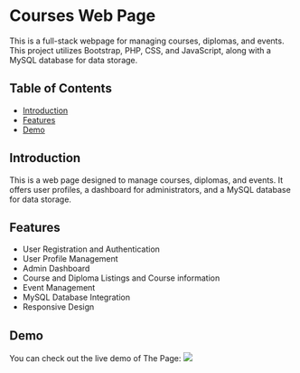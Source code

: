 # Courses Web Page

This is a full-stack webpage for managing courses, diplomas, and events. This project utilizes Bootstrap, PHP, CSS, and JavaScript, along with a MySQL database for data storage.

## Table of Contents

- [Introduction](#introduction)
- [Features](#features)
- [Demo](#demo)

## Introduction

This is a web page designed to manage courses, diplomas, and events. It offers user profiles, a dashboard for administrators, and a MySQL database for data storage.

## Features

- User Registration and Authentication
- User Profile Management
- Admin Dashboard
- Course and Diploma Listings and Course information
- Event Management
- MySQL Database Integration
- Responsive Design

## Demo

You can check out the live demo of The Page:
![](https://github.com/FarouqDiaa/FullStack_Project/blob/main/web.gif)


